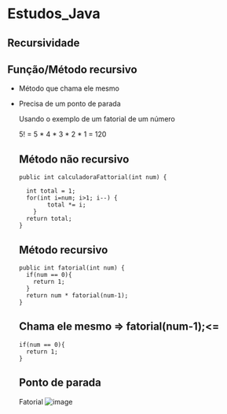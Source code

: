 # Estudos_Java

## Recursividade

## Função/Método recursivo
- Método que chama ele mesmo
- Precisa de um ponto de parada

  Usando o exemplo de um fatorial de um número

  5! = 5 * 4 * 3 * 2 * 1 = 120

  ## Método não recursivo

  ```
  public int calculadoraFattorial(int num) {

    int total = 1;
    for(int i=num; i>1; i--) {
          total *= i;
      }
    return total;
  }
  ```

  ## Método recursivo

  ```
  public int fatorial(int num) {
    if(num == 0){
      return 1;
    }
    return num * fatorial(num-1);
  }
  ```

  ## Chama ele mesmo => fatorial(num-1);<=

  ```
  if(num == 0){
    return 1;
  }
  ```
  ## Ponto de parada

  Fatorial
  ![image](https://github.com/Fabricioperrone/Estudos_Java/assets/69866913/a99d066f-07d7-42fc-8f84-5a7d4a9f44e5)

